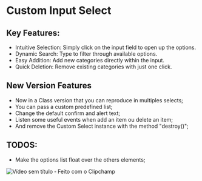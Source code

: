 # Custom Input Select

## Key Features:
- Intuitive Selection: Simply click on the input field to open up the options.
- Dynamic Search: Type to filter through available options.
- Easy Addition: Add new categories directly within the input.
- Quick Deletion: Remove existing categories with just one click.

## New Version Features

- Now in a Class version that you can reproduce in multiples selects;
- You can pass a custom predefined list;
- Change the default confirm and alert text;
- Listen some useful events when add an item ou delete an item;
- And remove the Custom Select instance with the method "destroy()";

## TODOS: 

- Make the options list float over the others elements;

![Vídeo sem título ‐ Feito com o Clipchamp](https://github.com/Daiene/Custom-Input-Select/assets/24512471/b9bda7c7-d39d-4e95-ace9-7a97b48aefea)
